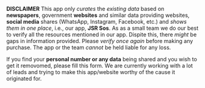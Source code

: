 **DISCLAIMER**
This app only _curates_ the _existing data_ based on **newspapers**, government **websites** and similar data providing websites, **social media** shares (WhatsApp, Instagram, Facebook, etc.) and _shows them in one place_, i.e., our app, **JSR Sos**. As as a small team we do our best to verify all the resources mentioned in our app. Dispite this, there _might_ be gaps in information provided. Please _verify once again_ before making any purchase. The app or the team *cannot* be held liable for any loss.

If you find your **personal number or any data** being shared and you wish to get it removomed, please fill this form. We are currently working with a lot of leads and trying to make this app/website worthy of the cause it originated for.

